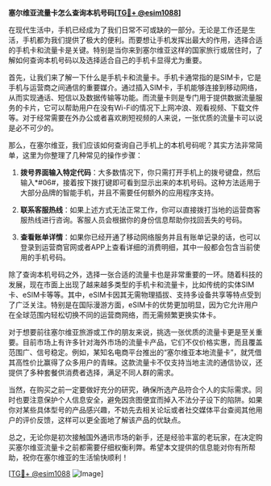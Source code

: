 **塞尔维亚流量卡怎么查询本机号码[[TG💪+ @esim1088](https://t.me/s/esim1088)]**

在现代生活中，手机已经成为了我们日常不可或缺的一部分。无论是工作还是生活，手机都为我们提供了极大的便利。而要想让手机发挥出最大的作用，选择合适的手机卡和流量卡是关键。特别是当你来到塞尔维亚这样的国家旅行或居住时，了解如何查询本机号码以及选择适合自己的手机卡显得尤为重要。

首先，让我们来了解一下什么是手机卡和流量卡。手机卡通常指的是SIM卡，它是手机与运营商之间通信的重要媒介。通过插入SIM卡，手机能够连接到移动网络，从而实现通话、短信以及数据传输等功能。而流量卡则是专门用于提供数据流量服务的卡片，它可以帮助用户在没有Wi-Fi的情况下上网冲浪、观看视频、下载文件等。对于经常需要在外办公或者喜欢刷短视频的人来说，一张优质的流量卡可以说是必不可少的。

那么，在塞尔维亚，我们应该如何查询自己手机上的本机号码呢？其实方法非常简单，这里为你整理了几种常见的操作步骤：

1. **拨号界面输入特定代码**：大多数情况下，你只需打开手机上的拨号键盘，然后输入*#06#，接着按下拨打键即可看到显示出来的本机号码。这种方法适用于大部分品牌的智能手机，并且不需要任何额外的应用程序支持。

2. **联系客服热线**：如果上述方式无法正常工作，你可以直接拨打当地的运营商客服热线进行咨询。客服人员会根据你的身份信息帮助你找回丢失的号码。

3. **查看账单详情**：如果你已经开通了移动网络服务并且有账单记录的话，也可以登录到运营商官网或者APP上查看详细的消费明细，其中一般都会包含当前使用的手机号码。

除了查询本机号码之外，选择一张合适的流量卡也是非常重要的一环。随着科技的发展，现在市面上出现了越来越多类型的手机卡和流量卡，比如传统的实体SIM卡、eSIM卡等等。其中，eSIM卡因其无需物理插拔、支持多设备共享等特点受到了广泛关注。特别是在国际漫游方面，eSIM卡的优势更加明显，因为它允许用户在全球范围内轻松切换不同的运营商网络，而无需频繁更换实体卡。

对于想要前往塞尔维亚旅游或工作的朋友来说，挑选一张优质的流量卡更是至关重要。目前市场上有许多针对海外市场的流量卡产品，它们不仅价格实惠，而且覆盖范围广、信号稳定。例如，某知名电商平台推出的“塞尔维亚本地流量卡”，就凭借其高性价比赢得了众多用户的青睐。这款流量卡不仅支持当地主流的通信协议，还提供了多种套餐供消费者选择，满足不同人群的需求。

当然，在购买之前一定要做好充分的研究，确保所选产品符合个人的实际需求。同时也要注意保护个人信息安全，避免因贪图便宜而掉入不法分子设下的陷阱。如果你对某些具体型号的产品感兴趣，不妨先去相关论坛或者社交媒体平台查阅其他用户的评价反馈，这样可以更全面地了解该产品的优缺点。

总之，无论你是初次接触国外通讯市场的新手，还是经验丰富的老玩家，在决定购买塞尔维亚流量卡之前都需要仔细权衡利弊。希望本文提供的信息能对你有所帮助，祝你在塞尔维亚的生活愉快顺利！

[[TG💪+ @esim1088](https://t.me/s/esim1088) ![Image](https://i.postimg.cc/4NQfJmqS/Snipaste-2025-05-13-00-14-12.png)]